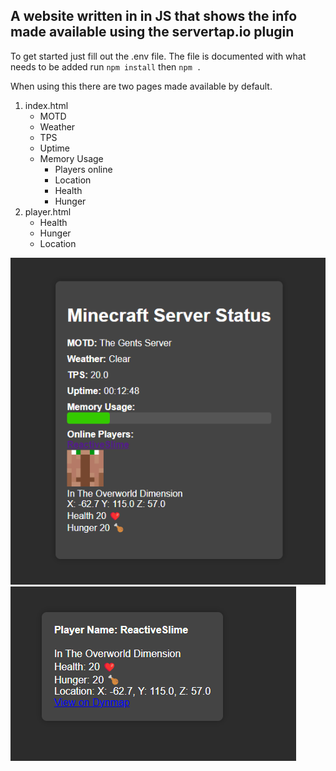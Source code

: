 
## A website written in in JS that shows the info made available using the servertap.io plugin

To get started just fill out the .env file. The file is documented with what needs to be added
run `npm install` then `npm .`

When using this there are two pages made available by default.

1. index.html
	 - MOTD
	 - Weather
	 - TPS
	 - Uptime
	 - Memory Usage
		 - Players online
		 - Location
		 - Health
		 - Hunger
2. player.html
	 - Health
	 - Hunger
	 - Location

![](https://raw.githubusercontent.com/ReactiveSlime/Servertap-web-interface/main/screenshots/image.png)
![](https://raw.githubusercontent.com/ReactiveSlime/Servertap-web-interface/main/screenshots/image2.png)